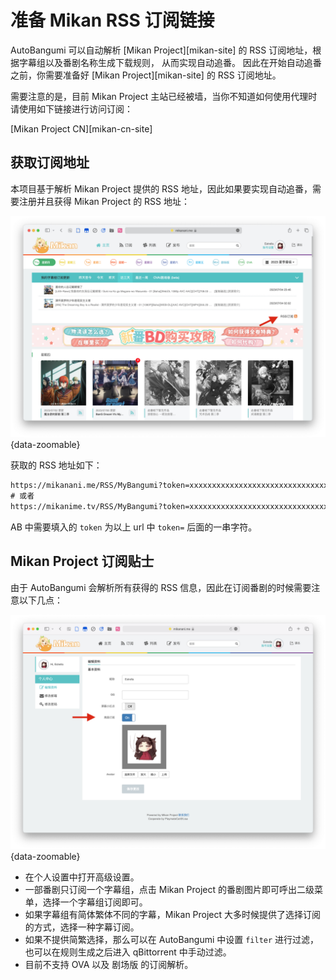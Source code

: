 # 准备 Mikan RSS 订阅链接

AutoBangumi 可以自动解析 [Mikan Project][mikan-site] 的 RSS 订阅地址，根据字幕组以及番剧名称生成下载规则， 从而实现自动追番。
因此在开始自动追番之前，你需要准备好 [Mikan Project][mikan-site] 的 RSS 订阅地址。

需要注意的是，目前 Mikan Project 主站已经被墙，当你不知道如何使用代理时请使用如下链接进行访问订阅：

[Mikan Project CN][mikan-cn-site]

## 获取订阅地址

本项目基于解析 Mikan Project 提供的 RSS 地址，因此如果要实现自动追番，需要注册并且获得 Mikan Project 的 RSS 地址：

![image](../image/rss/rss-token.png){data-zoomable}

获取的 RSS 地址如下：

```txt
https://mikanani.me/RSS/MyBangumi?token=xxxxxxxxxxxxxxxxxxxxxxxxxxxxxxxx
# 或者
https://mikanime.tv/RSS/MyBangumi?token=xxxxxxxxxxxxxxxxxxxxxxxxxxxxxxxx
```

AB 中需要填入的 `token` 为以上 url 中 `token=` 后面的一串字符。

## Mikan Project 订阅贴士

由于 AutoBangumi 会解析所有获得的 RSS 信息，因此在订阅番剧的时候需要注意以下几点：

![image](../image/rss/advanced-subscription.png){data-zoomable}

- 在个人设置中打开高级设置。
- 一部番剧只订阅一个字幕组，点击 Mikan Project 的番剧图片即可呼出二级菜单，选择一个字幕组订阅即可。
- 如果字幕组有简体繁体不同的字幕，Mikan Project 大多时候提供了选择订阅的方式，选择一种字幕订阅。
- 如果不提供简繁选择，那么可以在 AutoBangumi 中设置 `filter` 进行过滤，也可以在规则生成之后进入 qBittorrent 中手动过滤。
- 目前不支持 OVA 以及 剧场版 的订阅解析。
